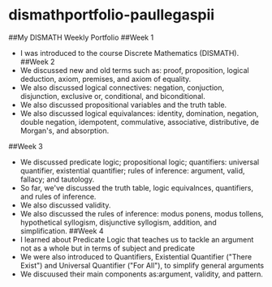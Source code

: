 # dismathportfolio-paullegaspii
##My DISMATH Weekly Portfolio
##Week 1
- I was introduced to the course Discrete Mathematics (DISMATH).
##Week 2
- We discussed new and old terms such as: proof, proposition, logical deduction, axiom, premises, and axiom of equality.
- We also discussed logical connectives: negation, conjuction, disjunction, exclusive or, conditional, and biconditional.
- We also discussed propositional variables and the truth table.
- We also discussed logical equivalances: identity, domination, negation, double negation, idempotent, commulative, associative, distributive, de Morgan's, and absorption.

##Week 3
- We discussed predicate logic; propositional logic; quantifiers: universal quantifier, existential quantifier; rules of inference: argument, valid, fallacy; and tautology.
- So far, we've discussed the truth table, logic equivalnces, quantifiers, and rules of inference.
- We also discussed validity.
- We also discussed the rules of inference: modus ponens, modus tollens, hypothetical syllogism, disjunctive syllogism, addition, and simplification.
##Week 4
- I learned about Predicate Logic that teaches us to tackle an argument not as a whole but in terms of subject and predicate
- We were also introduced to Quantifiers, Existential Quantifier ("There Exist") and Universal Quantifier ("For All"), to simplify general arguments 
- We discuused their main components as:argument, validity, and pattern.
